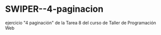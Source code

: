 # SWIPER--4-paginacion
ejercicio "4 paginación" de la Tarea 8 del curso de Taller de Programación Web
